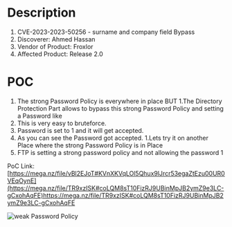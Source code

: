 # Description

1. CVE-2023-2023-50256 - surname and company field Bypass
1. Discoverer: Ahmed Hassan
1. Vendor of Product: Froxlor
1. Affected Product: Release 2.0 

# POC
1. The strong Password Policy is everywhere in place BUT
1.The Directory Protection Part allows to bypass this strong Password Policy and setting a Password like
1. This is very easy to bruteforce.
1. Password is set to 1 and it will get accepted.
1. As you can see the Password got accepted.
1.Lets try it on another Place where the strong Password Policy is in Place
1. FTP is setting a strong password policy and not allowing the password 1


PoC Link: [https://mega.nz/file/vBl2EJoT#KVnXKVqLOl5Qhux9lJrcr53egaZtEzu00UR0VEqOynE](https://mega.nz/file/TR9xzISK#coLQM8sT10FizRJ9UBinMpJB2ymZ9e3LC-gCxohAqFE)https://mega.nz/file/TR9xzISK#coLQM8sT10FizRJ9UBinMpJB2ymZ9e3LC-gCxohAqFE

![weak Password Policy](https://github.com/ahmedvienna/Vulnerabilities/assets/80028768/5c0d2053-1925-4977-bf04-ebd584599549)
